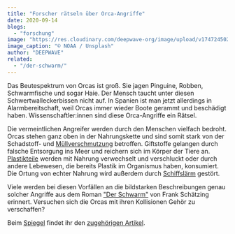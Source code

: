 ```yaml
---
title: "Forscher rätseln über Orca-Angriffe"
date: 2020-09-14
blogs: 
  - "forschung"
image: "https://res.cloudinary.com/deepwave-org/image/upload/v1747245029/deepwave.org/noaa-9HFIRy6jJbY-unsplash-scaled.jpg"
image_caption: "© NOAA / Unsplash"
author: "DEEPWAVE"
related: 
  - "/der-schwarm/"
---
```


Das Beutespektrum von Orcas ist groß. Sie jagen Pinguine, Robben, Schwarmfische und sogar Haie. Der Mensch taucht unter diesen Schwertwalleckerbissen nicht auf. In Spanien ist man jetzt allerdings in Alarmbereitschaft, weil Orcas immer wieder Boote gerammt und beschädigt haben. Wissenschaftler:innen sind diese Orca-Angriffe ein Rätsel.

Die vermeintlichen Angreifer werden durch den Menschen vielfach bedroht. Orcas stehen ganz oben in der Nahrungskette und sind somit stark von der Schadstoff- und [Müllverschmutzung](https://www.deepwave.org/die-ozeane/verschmutzung/) betroffen. Giftstoffe gelangen durch falsche Entsorgung ins Meer und reichern sich im Körper der Tiere an. [Plastikteile](https://www.deepwave.org/bluestraw-kampagne/plastic-pollution-blog/) werden mit Nahrung verwechselt und verschluckt oder durch andere Lebewesen, die bereits Plastik im Organismus haben, konsumiert. Die Ortung von echter Nahrung wird außerdem durch [Schiffslärm](https://www.deepwave.org/die-ozeane/laerm/) gestört.

Viele werden bei diesen Vorfällen an die bildstarken Beschreibungen genau solcher Angriffe aus dem Roman ["Der Schwarm"](https://www.deepwave.org/der-schwarm/) von Frank Schätzing erinnert. Versuchen sich die Orcas mit ihren Kollisionen Gehör zu verschaffen?

Beim [Spiegel](https://www.spiegel.de/) findet ihr den [zugehörigen Artikel](https://www.spiegel.de/wissenschaft/natur/forscher-raetseln-ueber-orca-angriffe-a-bf665d9b-f113-4dd5-91b5-910253dc0320).

